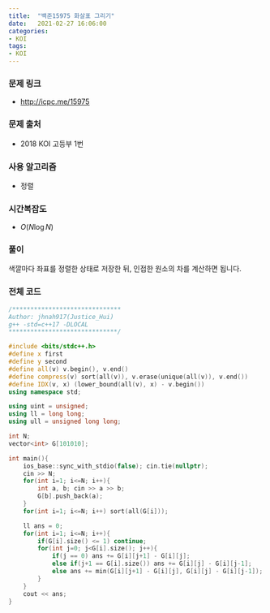 ```yaml
---
title:  "백준15975 화살표 그리기"
date:   2021-02-27 16:06:00
categories:
- KOI
tags:
- KOI
---
```


### 문제 링크
* http://icpc.me/15975

### 문제 출처
* 2018 KOI 고등부 1번

### 사용 알고리즘
* 정렬

### 시간복잡도
* $O(N \log N)$

### 풀이
색깔마다 좌표를 정렬한 상태로 저장한 뒤, 인접한 원소의 차를 계산하면 됩니다.

### 전체 코드
```cpp
/******************************
Author: jhnah917(Justice_Hui)
g++ -std=c++17 -DLOCAL
******************************/

#include <bits/stdc++.h>
#define x first
#define y second
#define all(v) v.begin(), v.end()
#define compress(v) sort(all(v)), v.erase(unique(all(v)), v.end())
#define IDX(v, x) (lower_bound(all(v), x) - v.begin())
using namespace std;

using uint = unsigned;
using ll = long long;
using ull = unsigned long long;

int N;
vector<int> G[101010];

int main(){
    ios_base::sync_with_stdio(false); cin.tie(nullptr);
    cin >> N;
    for(int i=1; i<=N; i++){
        int a, b; cin >> a >> b;
        G[b].push_back(a);
    }
    for(int i=1; i<=N; i++) sort(all(G[i]));

    ll ans = 0;
    for(int i=1; i<=N; i++){
        if(G[i].size() <= 1) continue;
        for(int j=0; j<G[i].size(); j++){
            if(j == 0) ans += G[i][j+1] - G[i][j];
            else if(j+1 == G[i].size()) ans += G[i][j] - G[i][j-1];
            else ans += min(G[i][j+1] - G[i][j], G[i][j] - G[i][j-1]);
        }
    }
    cout << ans;
}
```

